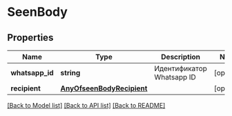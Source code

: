 # SeenBody

## Properties
Name | Type | Description | Notes
------------ | ------------- | ------------- | -------------
**whatsapp_id** | **string** | Идентификатор Whatsapp ID | [optional] 
**recipient** | [**AnyOfseenBodyRecipient**](AnyOfseenBodyRecipient.md) |  | [optional] 

[[Back to Model list]](../../README.md#documentation-for-models) [[Back to API list]](../../README.md#documentation-for-api-endpoints) [[Back to README]](../../README.md)

